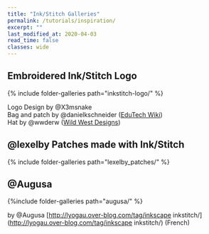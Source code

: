 ```yaml
---
title: "Ink/Stitch Galleries"
permalink: /tutorials/inspiration/
excerpt: ""
last_modified_at: 2020-04-03
read_time: false
classes: wide
---
```

## Embroidered Ink/Stitch Logo

{% include folder-galleries path="inkstitch-logo/" %}

Logo Design by @X3msnake<br>
Bag and patch by @danielkschneider ([EduTech Wiki](https://edutechwiki.unige.ch/en/InkStitch))<br>
Hat by @wwderw ([Wild West Designs](https://www.youtube.com/channel/UCyMKE9BOi4sZQ9MUP91CfGA))

## @lexelby Patches made with Ink/Stitch ##

{% include folder-galleries path="lexelby_patches/" %}

## @Augusa

{%include folder-galleries path="augusa/" %}

by @Augusa [http://lyogau.over-blog.com/tag/inkscape inkstitch/](http://lyogau.over-blog.com/tag/inkscape inkstitch/) (French)
